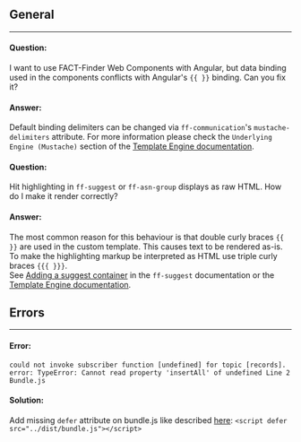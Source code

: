 ## General
---

#### Question:
I want to use FACT-Finder Web Components with Angular, but data binding used in the components conflicts with Angular's `{{ }}` binding. Can you fix it?
#### Answer:
Default binding delimiters can be changed via `ff-communication`'s `mustache-delimiters` attribute. For more information please check the `Underlying Engine (Mustache)` section of the [Template Engine documentation](/documentation/3.x/template-engine).

#### Question:
Hit highlighting in `ff-suggest` or `ff-asn-group` displays as raw HTML.
How do I make it render correctly?
#### Answer:
The most common reason for this behaviour is that double curly braces `{{ }}` are used in the custom template.
This causes text to be rendered as-is.
To make the highlighting markup be interpreted as HTML use triple curly braces `{{{ }}}`.  
See [Adding a suggest container](/api/3.x/ff-suggest) in the `ff-suggest` documentation or the [Template Engine documentation](/documentation/3.x/template-engine).


## Errors
---

#### Error: 

`could not invoke subscriber function [undefined] for topic [records]. error: TypeError: Cannot read property 'insertAll' of undefined Line 2 Bundle.js`

#### Solution:

Add missing `defer` attribute on bundle.js like described [here](/documentation/3.x/include-scripts): `<script defer src="../dist/bundle.js"></script>`
